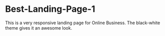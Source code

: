 # Best-Landing-Page-1
This is a very responsive landing page for Online Business. The black-white theme gives it an awesome look.
